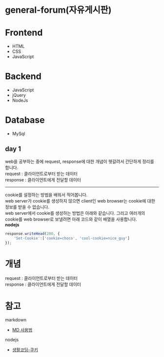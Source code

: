 general-forum(자유게시판)
==================
Frontend
==================
- HTML
- CSS
- JavaScript

Backend
==================
- JavaScript
- jQuery
- NodeJs

Database
==================
- MySql

## day 1
web을 공부하는 중에 request, response에 대한 개념이 헷갈려서 간단하게 정리를 합니다.<br>
request : 클라이언트로부터 받는 데이터<br>
response : 클라이언트에게 전달할 데이터<br>

------------------
cookie를 설정하는 방법을 배워서 적어봅니다.<br>
web server가 cookie를 생성하지 않으면 client인 web browser는 cookie에 대한 정보를 받을 수 없습니다.<br>
web server에서 cookie를 생성하는 방법은 아래와 같습니다. 그리고 여러개의 cookie를 web browser로 보낼려면 아래 코드와 같이 배열을 사용합니다.<br>
**nodejs**
```javascript
response.writeHead(200, {
    'Set-Cookie':['cookie=choco', 'cool-cookie=nice_guy']
});
```


개념
==================
request : 클라이언트로부터 받는 데이터<br>
response : 클라이언트에게 전달할 데이터<br>


참고
==================
markdown
- [MD 사용법](https://heropy.blog/2017/09/30/markdown/)

nodejs
- [생활코딩-쿠키](https://www.youtube.com/watch?v=i51xW3eh-T4&list=PLuHgQVnccGMDo8561VLWTZox8Zs3K7K_m&index=1)
